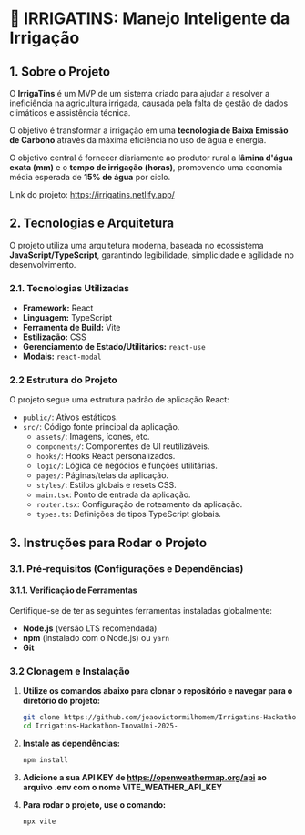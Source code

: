 # 🌱 IRRIGATINS: Manejo Inteligente da Irrigação

## 1. Sobre o Projeto

O **IrrigaTins** é um MVP de um sistema criado para ajudar a resolver a ineficiência na agricultura irrigada, causada pela falta de gestão de dados climáticos e assistência técnica.

O objetivo é transformar a irrigação em uma **tecnologia de Baixa Emissão de Carbono** através da máxima eficiência no uso de água e energia.

O objetivo central é fornecer diariamente ao produtor rural a **lâmina d'água exata (mm)** e o **tempo de irrigação (horas)**, promovendo uma economia média esperada de **15% de água** por ciclo.

Link do projeto: https://irrigatins.netlify.app/

## 2. Tecnologias e Arquitetura

O projeto utiliza uma arquitetura moderna, baseada no ecossistema **JavaScript/TypeScript**, garantindo legibilidade, simplicidade e agilidade no desenvolvimento.

### 2.1. Tecnologias Utilizadas

- **Framework:** React
- **Linguagem:** TypeScript
- **Ferramenta de Build:** Vite
- **Estilização:** CSS
- **Gerenciamento de Estado/Utilitários:** `react-use`
- **Modais:** `react-modal`

### 2.2 Estrutura do Projeto

O projeto segue uma estrutura padrão de aplicação React:

- `public/`: Ativos estáticos.
- `src/`: Código fonte principal da aplicação.
  - `assets/`: Imagens, ícones, etc.
  - `components/`: Componentes de UI reutilizáveis.
  - `hooks/`: Hooks React personalizados.
  - `logic/`: Lógica de negócios e funções utilitárias.
  - `pages/`: Páginas/telas da aplicação.
  - `styles/`: Estilos globais e resets CSS.
  - `main.tsx`: Ponto de entrada da aplicação.
  - `router.tsx`: Configuração de roteamento da aplicação.
  - `types.ts`: Definições de tipos TypeScript globais.

## 3. Instruções para Rodar o Projeto

### 3.1. Pré-requisitos (Configurações e Dependências)

#### 3.1.1. Verificação de Ferramentas

Certifique-se de ter as seguintes ferramentas instaladas globalmente:

- **Node.js** (versão LTS recomendada)
- **npm** (instalado com o Node.js) ou `yarn`
- **Git**

### 3.2 Clonagem e Instalação

1.  **Utilize os comandos abaixo para clonar o repositório e navegar para o diretório do projeto:**
    ```bash
    git clone https://github.com/joaovictormilhomem/Irrigatins-Hackathon-InovaUni-2025-.git
    cd Irrigatins-Hackathon-InovaUni-2025-
    ```
2.  **Instale as dependências:**
    ```bash
    npm install
    ```
3.  **Adicione a sua API KEY de https://openweathermap.org/api ao arquivo .env com o nome VITE_WEATHER_API_KEY**

4.  **Para rodar o projeto, use o comando:**
    ```bash
    npx vite
    ```
